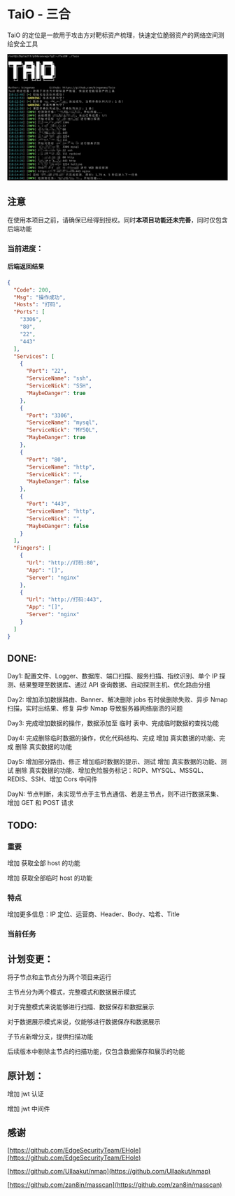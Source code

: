 # TaiO - 三合
TaiO 的定位是一款用于攻击方对靶标资产梳理，快速定位脆弱资产的网络空间测绘安全工具

![](https://github.com/binganao/TaiO/blob/master/assets/Snipaste_2022-01-23_18-16-48.png?raw=true)

## 注意

在使用本项目之前，请确保已经得到授权。同时**本项目功能还未完善**，同时仅包含后端功能

### 当前进度：

#### 后端返回结果
```json
{
  "Code": 200,
  "Msg": "操作成功",
  "Hosts": "打码",
  "Ports": [
    "3306",
    "80",
    "22",
    "443"
  ],
  "Services": [
    {
      "Port": "22",
      "ServiceName": "ssh",
      "ServiceNick": "SSH",
      "MaybeDanger": true
    },
    {
      "Port": "3306",
      "ServiceName": "mysql",
      "ServiceNick": "MYSQL",
      "MaybeDanger": true
    },
    {
      "Port": "80",
      "ServiceName": "http",
      "ServiceNick": "",
      "MaybeDanger": false
    },
    {
      "Port": "443",
      "ServiceName": "http",
      "ServiceNick": "",
      "MaybeDanger": false
    }
  ],
  "Fingers": [
    {
      "Url": "http://打码:80",
      "App": "[]",
      "Server": "nginx"
    },
    {
      "Url": "http://打码:443",
      "App": "[]",
      "Server": "nginx"
    }
  ]
}
```

## DONE:

Day1: 配置文件、Logger、数据库、端口扫描、服务扫描、指纹识别、单个 IP 探测、结果整理至数据库、通过 API 查询数据、自动探测主机、优化路由分组

Day2: 增加添加数据路由、Banner、解决删除 jobs 有时侯删除失败、异步 Nmap 扫描，实时出结果、修复 异步 Nmap 导致服务器网络崩溃的问题

Day3: 完成增加数据的操作，数据添加至 临时 表中、完成临时数据的查找功能

Day4: 完成删除临时数据的操作，优化代码结构、完成 增加 真实数据的功能、完成 删除 真实数据的功能

Day5: 增加部分路由、修正 增加临时数据的提示、测试 增加 真实数据的功能、测试 删除 真实数据的功能、增加危险服务标记：RDP、MYSQL、MSSQL、REDIS、SSH、增加 Cors 中间件

DayN: 节点判断，未实现节点于主节点通信、若是主节点，则不进行数据采集、增加 GET 和 POST 请求

## TODO:

### 重要

增加 获取全部 host 的功能

增加 获取全部临时 host 的功能

### 特点

增加更多信息：IP 定位、运营商、Header、Body、哈希、Title

### 当前任务

## 计划变更：

将子节点和主节点分为两个项目来运行

主节点分为两个模式，完整模式和数据展示模式

对于完整模式来说能够进行扫描、数据保存和数据展示

对于数据展示模式来说，仅能够进行数据保存和数据展示

子节点新增分支，提供扫描功能

后续版本中剔除主节点的扫描功能，仅包含数据保存和展示的功能

## 原计划：

增加 jwt 认证

增加 jwt 中间件

## 感谢

[https://github.com/EdgeSecurityTeam/EHole](https://github.com/EdgeSecurityTeam/EHole)

[https://github.com/Ullaakut/nmap](https://github.com/Ullaakut/nmap)

[https://github.com/zan8in/masscan](https://github.com/zan8in/masscan)

